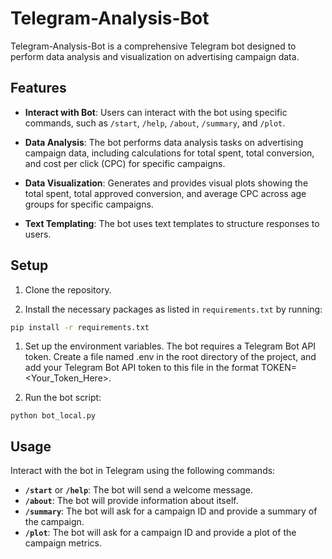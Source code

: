 # Telegram-Analysis-Bot

Telegram-Analysis-Bot is a comprehensive Telegram bot designed to perform data analysis and visualization on advertising campaign data.

## Features

- **Interact with Bot**: Users can interact with the bot using specific commands, such as `/start`, `/help`, `/about`, `/summary`, and `/plot`.

- **Data Analysis**: The bot performs data analysis tasks on advertising campaign data, including calculations for total spent, total conversion, and cost per click (CPC) for specific campaigns.

- **Data Visualization**: Generates and provides visual plots showing the total spent, total approved conversion, and average CPC across age groups for specific campaigns.

- **Text Templating**: The bot uses text templates to structure responses to users.

## Setup

1. Clone the repository.

2. Install the necessary packages as listed in `requirements.txt` by running:
```bash
pip install -r requirements.txt
```

1. Set up the environment variables. The bot requires a Telegram Bot API token. Create a file named .env in the root directory of the project, and add your Telegram Bot API token to this file in the format TOKEN=<Your_Token_Here>.

1. Run the bot script:

```
python bot_local.py
```

## Usage
Interact with the bot in Telegram using the following commands:

* **`/start`** or **`/help`**: The bot will send a welcome message.
* **`/about`**: The bot will provide information about itself.
* **`/summary`**: The bot will ask for a campaign ID and provide a summary of the campaign.
* **`/plot`**: The bot will ask for a campaign ID and provide a plot of the campaign metrics.
